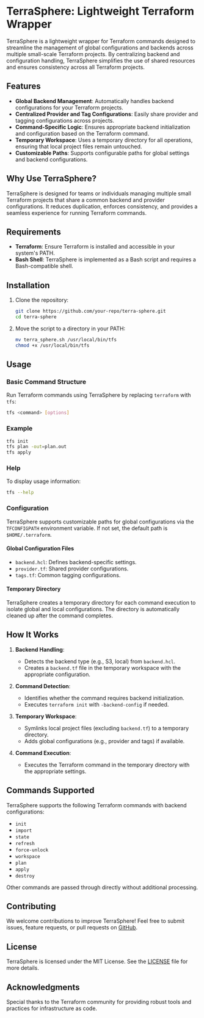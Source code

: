 
# TerraSphere: Lightweight Terraform Wrapper

TerraSphere is a lightweight wrapper for Terraform commands designed to streamline the management of global configurations and backends across multiple small-scale Terraform projects. By centralizing backend and configuration handling, TerraSphere simplifies the use of shared resources and ensures consistency across all Terraform projects.

## Features

- **Global Backend Management**: Automatically handles backend configurations for your Terraform projects.
- **Centralized Provider and Tag Configurations**: Easily share provider and tagging configurations across projects.
- **Command-Specific Logic**: Ensures appropriate backend initialization and configuration based on the Terraform command.
- **Temporary Workspace**: Uses a temporary directory for all operations, ensuring that local project files remain untouched.
- **Customizable Paths**: Supports configurable paths for global settings and backend configurations.

## Why Use TerraSphere?

TerraSphere is designed for teams or individuals managing multiple small Terraform projects that share a common backend and provider configurations. It reduces duplication, enforces consistency, and provides a seamless experience for running Terraform commands.

## Requirements

- **Terraform**: Ensure Terraform is installed and accessible in your system's PATH.
- **Bash Shell**: TerraSphere is implemented as a Bash script and requires a Bash-compatible shell.

## Installation

1. Clone the repository:

   ```bash
   git clone https://github.com/your-repo/terra-sphere.git
   cd terra-sphere
   ```

2. Move the script to a directory in your PATH:

   ```bash
   mv terra_sphere.sh /usr/local/bin/tfs
   chmod +x /usr/local/bin/tfs
   ```

## Usage

### Basic Command Structure

Run Terraform commands using TerraSphere by replacing `terraform` with `tfs`:

```bash
tfs <command> [options]
```

### Example

```bash
tfs init
tfs plan -out=plan.out
tfs apply
```

### Help

To display usage information:

```bash
tfs --help
```

### Configuration

TerraSphere supports customizable paths for global configurations via the `TFCONFIGPATH` environment variable. If not set, the default path is `$HOME/.terraform`.

#### Global Configuration Files

- `backend.hcl`: Defines backend-specific settings.
- `provider.tf`: Shared provider configurations.
- `tags.tf`: Common tagging configurations.

#### Temporary Directory

TerraSphere creates a temporary directory for each command execution to isolate global and local configurations. The directory is automatically cleaned up after the command completes.

## How It Works

1. **Backend Handling**:
   - Detects the backend type (e.g., S3, local) from `backend.hcl`.
   - Creates a `backend.tf` file in the temporary workspace with the appropriate configuration.

2. **Command Detection**:
   - Identifies whether the command requires backend initialization.
   - Executes `terraform init` with `-backend-config` if needed.

3. **Temporary Workspace**:
   - Symlinks local project files (excluding `backend.tf`) to a temporary directory.
   - Adds global configurations (e.g., provider and tags) if available.

4. **Command Execution**:
   - Executes the Terraform command in the temporary directory with the appropriate settings.

## Commands Supported

TerraSphere supports the following Terraform commands with backend configurations:

- `init`
- `import`
- `state`
- `refresh`
- `force-unlock`
- `workspace`
- `plan`
- `apply`
- `destroy`

Other commands are passed through directly without additional processing.

## Contributing

We welcome contributions to improve TerraSphere! Feel free to submit issues, feature requests, or pull requests on [GitHub](https://github.com/your-repo/terra-sphere).

## License

TerraSphere is licensed under the MIT License. See the [LICENSE](LICENSE) file for more details.

## Acknowledgments

Special thanks to the Terraform community for providing robust tools and practices for infrastructure as code.
